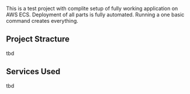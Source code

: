 This is a test project with complite setup of fully working application on AWS ECS.
Deployment of all parts is fully automated. Running a one basic command creates everything.

Project Stracture
-----------------
tbd

Services Used
-------------
tbd

